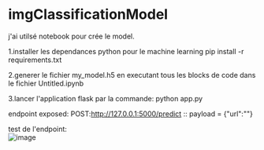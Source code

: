 # imgClassificationModel

j'ai utilsé notebook pour crée le model.

1.installer les dependances python pour le machine learning
pip install -r requirements.txt

2.generer le fichier my_model.h5 en executant tous les blocks de code dans le fichier Untitled.ipynb

3.lancer l'application flask par la commande:
python app.py

endpoint exposed:
POST:http://127.0.0.1:5000/predict :: payload = {"url":"<img link>"}

test de l'endpoint:
<br>
![image](https://github.com/fletoxIsHere/imgClassificationModel/assets/106785467/2c300fa7-aa32-4f4e-b7a3-d6ed84b14e2c)

